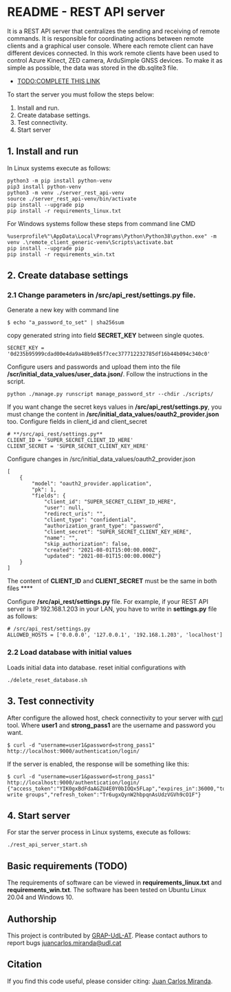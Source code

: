 # README - REST API server
It is a REST API server that centralizes the sending and receiving of remote commands. It is responsible for 
coordinating actions between remote clients and a graphical user console. Where each remote client can have different 
devices connected.
In this work remote clients have been used to control Azure Kinect, ZED camera, ArduSimple GNSS devices.
To make it as simple as possible, the data was stored in the db.sqlite3 file.

* [TODO:COMPLETE THIS LINK ](https://github.com/juancarlosmiranda)

To start the server you must follow the steps below:
1. Install and run.
2. Create database settings.
3. Test connectivity.
4. Start server

## 1. Install and run
In Linux systems execute as follows:

```
python3 -m pip install python-venv
pip3 install python-venv
python3 -m venv ./server_rest_api-venv
source ./server_rest_api-venv/bin/activate
pip install --upgrade pip
pip install -r requirements_linux.txt
```

For Windows systems follow these steps from command line CMD
```
%userprofile%"\AppData\Local\Programs\Python\Python38\python.exe" -m venv .\remote_client_generic-venv\Scripts\activate.bat
pip install --upgrade pip
pip install -r requirements_win.txt
```

## 2. Create database settings
### 2.1 Change parameters in **/src/api_rest/settings.py** file. 
Generate a new key with command line
```
$ echo "a_password_to_set" | sha256sum
```
copy generated string into field **SECRET_KEY** between single quotes.
```
SECRET_KEY = '0d235b95999cdad00e4da9a48b9e85f7cec377712232785df16b44b094c340c0'
```

Configure users and passwords and upload them into the file **/scr/initial_data_values/user_data.json/**. Follow the instructions in the script.
```
python ./manage.py runscript manage_password_str --chdir ./scripts/
```
If you want change the secret keys values in **/src/api_rest/settings.py**, you must change the content in **/src/initial_data_values/oauth2_provider.json** too.
Configure fields in client_id and client_secret
```
# **/src/api_rest/settings.py**
CLIENT_ID = 'SUPER_SECRET_CLIENT_ID_HERE'
CLIENT_SECRET = 'SUPER_SECRET_CLIENT_KEY_HERE'
```
Configure changes in /src/initial_data_values/oauth2_provider.json 
```
[
    {
        "model": "oauth2_provider.application",
        "pk": 1,
        "fields": {
            "client_id": "SUPER_SECRET_CLIENT_ID_HERE",
            "user": null,
            "redirect_uris": "",
            "client_type": "confidential",
            "authorization_grant_type": "password",
            "client_secret": "SUPER_SECRET_CLIENT_KEY_HERE",
            "name": "",
            "skip_authorization": false,
            "created": "2021-08-01T15:00:00.000Z",
            "updated": "2021-08-01T15:00:00.000Z"}
    }
]
```

The content of **CLIENT_ID** and **CLIENT_SECRET** must be the same in both files ****

Configure **/src/api_rest/settings.py** file. For example, if your REST API server is 
IP 192.168.1.203 in your LAN, you have to write in **settings.py** file as follows: 
```
# /src/api_rest/settings.py 
ALLOWED_HOSTS = ['0.0.0.0', '127.0.0.1', '192.168.1.203', 'localhost']
```

### 2.2 Load database with initial values 
Loads initial data into database. reset initial configurations with
```
./delete_reset_database.sh
```
 

## 3. Test connectivity
After configure the allowed host, check connectivity to your server with [curl](https://curl.se/) tool.
Where **user1** and **strong_pass1** are the username and password you want.
```
$ curl -d "username=user1&password=strong_pass1" http://localhost:9000/authentication/login/
```

If the server is enabled, the response will be something like this:
```
$ curl -d "username=user1&password=strong_pass1" http://localhost:9000/authentication/login/
{"access_token":"YIK0gxBdFdaAGZU4E0Y0bIOQx5FLap","expires_in":36000,"token_type":"Bearer","scope":"read write groups","refresh_token":"Tr6ugxQynW2hbpqnAsUdzVGVh9cO1F"}
```

## 4. Start server
For star the server process in Linux systems, execute as follows:
```
./rest_api_server_start.sh
```

## Basic requirements (TODO)
The requirements of software can be viewed in **requirements_linux.txt** and **requirements_win.txt**.
The software has been tested on Ubuntu Linux 20.04 and Windows 10.

## Authorship
This project is contributed by [GRAP-UdL-AT](http://www.grap.udl.cat/en/index.html).
Please contact authors to report bugs juancarlos.miranda@udl.cat

## Citation
If you find this code useful, please consider citing:
[Juan Carlos Miranda](https://github.com/juancarlosmiranda).
